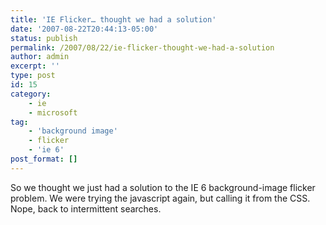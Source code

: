 ```yaml
---
title: 'IE Flicker… thought we had a solution'
date: '2007-08-22T20:44:13-05:00'
status: publish
permalink: /2007/08/22/ie-flicker-thought-we-had-a-solution
author: admin
excerpt: ''
type: post
id: 15
category:
    - ie
    - microsoft
tag:
    - 'background image'
    - flicker
    - 'ie 6'
post_format: []
---
```

So we thought we just had a solution to the IE 6 background-image flicker problem. We were trying the javascript again, but calling it from the CSS. Nope, back to intermittent searches.